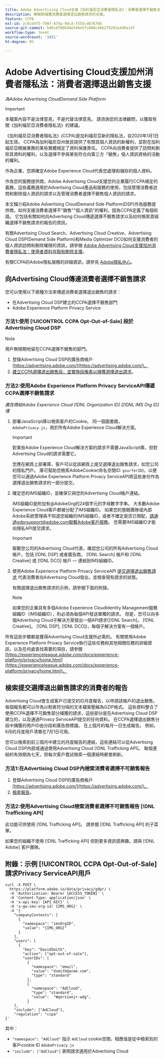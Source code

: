 ```yaml
---
title: Adobe Advertising Cloud支援《加利福尼亞消費者隱私法》：消費者選擇不銷售支援
description: 瞭解對捕獲消費者選擇退出銷售請求的支援。
feature: CCPA
exl-id: 2c0cd4f5-798f-479a-99cd-f555cd676766
source-git-commit: b40c6f08b94e546e5fc068c46b279292a4d8a14f
workflow-type: tm+mt
source-wordcount: '1031'
ht-degree: 0%

---
```


# Adobe Advertising Cloud支援加州消費者隱私法：消費者選擇退出銷售支援

*為Adobe Advertising CloudDemand Side Platform*

>[!IMPORTANT]
>
>本檔案內容不是法律意見，不是代替法律意見。 請咨詢您的法律顧問，以獲取有關《加利福尼亞消費者隱私法》的建議。

《加利福尼亞消費者隱私法》(CCPA)是加利福尼亞新的隱私法，自2020年1月1日起生效。 CCPA為加利福尼亞州居民提供了有關其個人資訊的新權利，並對在加利福尼亞開展業務的某些實體規定了資料保護責任。 CCPA向消費者提供了訪問和刪除其資料的權利，以及選擇不參與某些符合向第三方「銷售」個人資訊資格的活動的權利。

作為企業，您將確定Adobe Experience Cloud代表您處理和儲存的個人資料。

作為您的服務提供商，Adobe Advertising Cloud支援您的企業履行CCPA規定的義務，這些義務適用於Advertising Cloud產品和服務的使用，包括管理消費者訪問和刪除個人資訊的請求以及管理消費者選擇不銷售個人資訊的請求。

本文檔介紹Adobe Advertising CloudDemand Side Platform(DSP)作為服務提供商，如何支援消費者選擇不&quot;銷售&quot;&quot;個人資訊&quot;的權利，因為CCPA定義了每個術語。 它包括有關如何向Advertising Cloud傳遞選擇不銷售請求以及如何檢索貴組織選擇不銷售請求的報告的資訊。

有關Advertising Cloud Search、Advertising Cloud Creative、Advertising Cloud DSP(Demand Side Platform)和Media Optimizer DCO如何支援消費者的個人資訊訪問和刪除權限的資訊，請參閱 [Adobe Advertising Cloud支援加州消費者隱私法：使用者資料存取和刪除支援](/help/privacy/ad-cloud-ccpa-access-delete.md)。

有關CCPA的Adobe隱私服務的詳細資訊，請參見 [Adobe隱私中心](https://www.adobe.com/privacy/ccpa.html)。

## 向Advertising Cloud傳達消費者選擇不銷售請求

您可以使用以下兩種方法來傳遞消費者選擇退出銷售的請求：

* 在Advertising Cloud DSP建立的CCPA選擇不銷售部門
* Adobe Experience Platform Privacy Service

### 方法1:使用 [!UICONTROL CCPA Opt-Out-of-Sale] 段於Advertising Cloud DSP

>[!NOTE]
>
>用戶無限期地留在CCPA選擇不銷售的部門。

1. 登錄Advertising Cloud DSP的廣告商帳戶 [https://advertising.adobe.com/](https://advertising.adobe.com/)。
1. [建立CCPA選擇退出銷售段，並實施段像素以捕獲選擇退出請求](/help/dsp/audiences/ccpa-opt-out-segment-create.md)。

### 方法2:使用Adobe Experience Platform Privacy ServiceAPI傳遞CCPA選擇不銷售請求

*廣告商給Adobe Experience Cloud [!DNL Organization ID] ([!DNL IMS Org ID]僅*

1. 部署JavaScript庫以檢索客戶的Cookie。 同一個圖書館， `AdobePrivacy.js`，用於所有Adobe Experience Cloud解決方案。

   >[!IMPORTANT]
   >
   >對某些Adobe Experience Cloud解決方案的請求不需要JavaScript庫，但對Advertising Cloud的請求需要它。

   您應在網頁上部署庫，客戶可以從該網頁上提交選擇退出銷售請求，如您公司的隱私門戶。 庫可幫助您檢索AdobeCookie(命名空間ID: `gsurferID`)，以便您可以通過Adobe Experience Platform Privacy ServiceAPI將這些身份作為選擇退出銷售請求的一部分提交。

1. 確定您的IMS組織ID，並確保它與您的Advertising Cloud帳戶連結。

   IMS組織ID是附加有@AdobeOrg的24個字元的字母數字字串。 大多數Adobe Experience Cloud客戶都被分配了IMS組織ID。 如果您的營銷團隊或內部Adobe系統管理員不知道您組織的IMS組織ID，或者不確定是否已預配，請通過gdprsupport@adobe.com聯繫Adobe客戶服務。 您需要IMS組織ID才能向隱私API提交請求。

   >[!IMPORTANT]
   >
   >聯繫您公司的Advertising Cloud代表，確認您公司的所有Advertising Cloud帳戶，包括 [!DNL DSP] 或者廣告商， [!DNL Search] 帳戶和 [!DNL Creative] 或 [!DNL DCO] 帳戶 — 連結到IMS組織ID。

1. 使用Adobe Experience Platform Privacy ServiceAPI [提交選擇退出銷售請求](https://experienceleague.adobe.com/docs/experience-platform/privacy/api/consent.html) 代表消費者向Advertising Cloud發出，並檢查現有請求的狀態。

   有關選擇退出銷售請求的示例，請參閱下面的附錄。

   >[!NOTE]
   如果您的企業具有多個Adobe Experience CloudIdentity Management服務組織ID（IMS組織ID），則必須為每個API發送單獨的請求。 但是，您可以向多個Advertising Cloud子解決方案發出一個API請求([!DNL Search]。 [!DNL Creative]。 [!DNL DSP], [!DNL DCO])，每個子解決方案有一個帳戶。

所有這些步驟都是獲得Advertising Cloud支援所必需的。 有關使用Adobe Experience Platform Privacy Service執行這些任務和其他相關任務的詳細資訊，以及在何處查找需要的項目，請參閱 [https://experienceleague.adobe.com/docs/experience-platform/privacy/home.html](https://experienceleague.adobe.com/docs/experience-platform/privacy/home.html)。

## 檢索提交選擇退出銷售請求的消費者的報告

Advertising Cloud會生成客戶已提交的ID月度報告，以申請該帳戶的退出銷售。 每個報告都可以作為以制表符分隔的文本檔案壓縮為GZIP格式。 這些資料整合了使用CCPA選擇不可銷售部分捕獲的請求，這些部分是在Advertising Cloud DSP建立的，以及通過Privacy ServiceAPI提交的任何資料。 在CCPA選擇退出銷售分段中捕獲的用戶ID由分段和廣告商標識。 在上個月的每月一日生成報告。 例如，6月的月度用戶清單在7月1日可用。

您可以檢索到前三個月中建立的月度報告的連結，這些連結可以從Advertising Cloud DSP內部或通過使用Advertising Cloud [!DNL Trafficking API]。 每個連結的有效期為七天，但每次客戶嘗試檢索一個連結時都會刷新。

### 方法1:在Advertising Cloud DSP內檢索消費者選擇不可銷售報告

1. 登錄Advertising Cloud DSP的廣告商帳戶 [https://advertising.adobe.com/](https://advertising.adobe.com/)。
1. [檢索報告](/help/dsp/audiences/ccpa-opt-out-segment-report-retrieve.md)。

### 方法2:使用Advertising Cloud檢索消費者選擇不可銷售報告 [!DNL Trafficking API]

此功能可供使用 [!DNL Trafficking API]。 請參閱 [!DNL Trafficking API] 的子菜單。

如果您的組織不使用 [!DNL Trafficking API] 但對更多資訊感興趣，請與 [!DNL Adobe] 客戶團隊。

## 附錄：示例 [!UICONTROL CCPA Opt-Out-of-Sale] 請求Privacy ServiceAPI用戶

```
curl -X POST \
  https://platform.adobe.io/data/privacy/gdpr/ \
  -H 'Authorization: Bearer {ACCESS_TOKEN}' \
  -H 'Content-Type: application/json' \
  -H 'x-api-key: {API_KEY}' \
  -H 'x-gw-ims-org-id: {IMS_ORG}' \
  -d '{
    "companyContexts": [
      {
        "namespace": "imsOrgID",
        "value": "{IMS_ORG}"
      }
    ],
    "users": [
      {
        "key": "DavidSmith",
        "action": ["opt-out-of-sale"],
        "userIDs": [
          {
            "namespace": "email",
            "value": "dsmith@acme.com",
            "type": "standard"
          },
          {
            "namespace": "AdCloud",
            "type": "standard",
            "value":  "Wqersioejr-wdg",
          }
    ],
    "include": ["AdCloud"],
    "regulation": "ccpa"
}'
```

其中：

* `"namespace": "AdCloud"` 指示 `AdCloud` cookie空間，相應值是從中檢索到的客戶cookie ID `AdobePrivacy.js`
* `"include": ["AdCloud"]` 表明請求適用於Advertising Cloud
